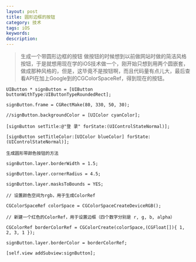 ```yaml
---
layout: post
title: 圆形边框的按钮
category: 技术
tags: iOS
keywords:
description:
---
```


>生成一个带圆形边框的按钮
	做按钮的时候想到以前做网站时做的简洁风格按钮，于是就想用现在学的iOS技术做一个，刚开始只想到用两个圆嵌套，做成那种风格的，但是，这毕竟不是按钮啊，而且代码量有点儿大，最后查看API在加上Google到的CGColorSpaceRef，得到现在的按钮。

    UIButton * signButton = [UIButton buttonWithType:UIButtonTypeRoundedRect];
    
    signButton.frame = CGRectMake(80, 330, 50, 30);
     
    //signButton.backgroundColor = [UIColor cyanColor];
     
    [signButton setTitle:@"登 录" forState:(UIControlStateNormal)];
     
    [signButton setTitleColor:[UIColor blueColor] forState:(UIControlStateNormal)];
    
    生成圆形带颜色按钮的方法
    
    signButton.layer.borderWidth = 1.5;
    
    signButton.layer.cornerRadius = 4.5;
    
    signButton.layer.masksToBounds = YES;
    
    // 设置颜色空间为rgb，用于生成ColorRef
    
    CGColorSpaceRef colorSpace = CGColorSpaceCreateDeviceRGB();
    
    // 新建一个红色的ColorRef，用于设置边框（四个数字分别是 r, g, b, alpha）
    
    CGColorRef borderColorRef = CGColorCreate(colorSpace,(CGFloat[]){ 1, 2, 3, 1 });
    
    signButton.layer.borderColor = borderColorRef;
    
    [self.view addSubview:signButton];
    
